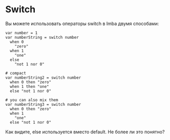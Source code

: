 
# Switch

Вы можете использовать операторы switch в Imba двумя способами:

```
var number = 1
var numberString = switch number
  when 0
    "zero"
  when 1
    "one"
  else
    "not 1 nor 0"

# compact 
var numberString2 = switch number
  when 0 then "zero"
  when 1 then "one"
  else "not 1 nor 0"

# you can also mix them
var numberString3 = switch number
  when 0 then "zero"
  when 1
    "one"
  else "not 1 nor 0"

```

Как видите, else используется вместо default. Не более ли это понятно?
